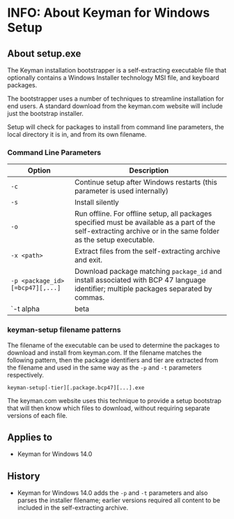# INFO: About Keyman for Windows Setup

## About setup.exe

The Keyman installation bootstrapper is a self-extracting executable file that optionally contains a Windows Installer technology MSI file, and keyboard packages.

The bootstrapper uses a number of techniques to streamline installation for end users. A standard download from the keyman.com website will include just the bootstrap installer.

Setup will check for packages to install from command line parameters, the local directory it is in, and from its own filename.

### Command Line Parameters

Option | Description
-------|------------
`-c` | Continue setup after Windows restarts (this parameter is used internally)
`-s` | Install silently
`-o` | Run offline. For offline setup, all packages specified must be available as a part of the self-extracting archive or in the same folder as the setup executable.
`-x <path>` | Extract files from the self-extracting archive and exit.
`-p <package_id>[=bcp47][,...]` | Download package matching `package_id` and install associated with BCP 47 language identifier; multiple packages separated by commas.
`-t alpha|beta|stable` | Download and install the corresponding tier of Keyman for Windows from keyman.com

### keyman-setup filename patterns

The filename of the executable can be used to determine the packages to download and install from keyman.com. If the filename matches the following pattern, then the package identifiers and tier are extracted from the filename and used in the same way as the `-p` and `-t` parameters respectively.

 `keyman-setup[-tier][.package.bcp47][...].exe`

The keyman.com website uses this technique to provide a setup bootstrap that will then know which files to download, without requiring separate versions of each file.

## Applies to
 * Keyman for Windows 14.0

## History
 * Keyman for Windows 14.0 adds the `-p` and `-t` parameters and also parses the installer filename; earlier versions required all content to be included in the self-extracting archive.
